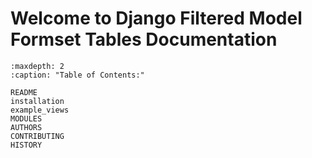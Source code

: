 # Welcome to Django Filtered Model Formset Tables Documentation

```{toctree}
:maxdepth: 2
:caption: "Table of Contents:"

README
installation
example_views
MODULES
AUTHORS
CONTRIBUTING
HISTORY
```
